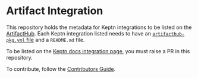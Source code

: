 # Artifact Integration

This repository holds the metadata for Keptn integrations to be listed on the [ArtifactHub](https://artifacthub.io). Each Keptn integration listed needs to have an [`artifacthub-pkg.yml` file](https://github.com/artifacthub/hub/blob/master/docs/metadata/artifacthub-pkg.yml) and a `README.md` file.

To be listed on the [Keptn docs integration page](https://keptn.sh/docs/integrations/), you must raise a PR in this repository.

To contribute, follow the [Contributors Guide](CONTRIBUTING.md).
